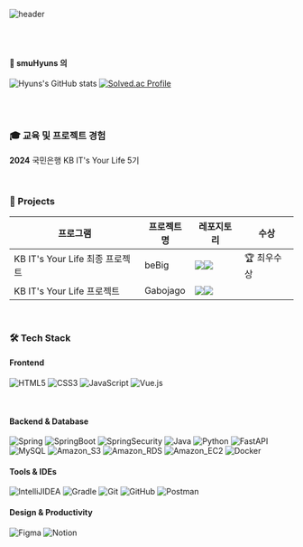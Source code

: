 <div align:center>

![header](https://capsule-render.vercel.app/api?type=cylinder&color=000000&height=150&section=header&text=smuHyuns&fontColor=ffffff&fontSize=70&animation=fadeIn&fontAlignY=55)


<br/>
<br/>

####  :wave: smuHyuns 의 
![Hyuns's GitHub stats](https://github-readme-stats.vercel.app/api?username=smuHyuns&show_icons=true&theme=radical)
[![Solved.ac Profile](http://mazassumnida.wtf/api/v2/generate_badge?boj=gustn5848)](https://solved.ac/gustn5848/)


<br/>
<br/>

### 🎓 교육 및 프로젝트 경험

**2024** 국민은행 KB IT's Your Life 5기

<br>

### 🚀 Projects

|프로그램|프로젝트명|레포지토리|수상|
|----------|------------|------|------|
|KB IT's Your Life 최종 프로젝트|beBig|<a href="https://github.com/ITYL-Bbbbick"><img src="https://img.shields.io/badge/GitHub-181717?style=flat-square&logo=github&logoColor=white"/><img src="https://img.shields.io/badge/Bbbbick-5354FF?style=flat-square&logoColor=smokewhite"/></a>|🏆 최우수상|
|KB IT's Your Life 프로젝트|Gabojago|<a href="https://github.com/smuHyuns/Gabojago"><img src="https://img.shields.io/badge/GitHub-181717?style=flat-square&logo=github&logoColor=white"/><img src="https://img.shields.io/badge/Gabojago-5354FF?style=flat-square&logoColor=smokewhite"/></a>||
<br>


### 🛠️ Tech Stack

#### Frontend
![HTML5](https://img.shields.io/badge/HTML5-E34F26?style=flat-square&logo=html5&logoColor=white)
![CSS3](https://img.shields.io/badge/CSS3-1572B6?style=flat-square&logo=css3&logoColor=white)
![JavaScript](https://img.shields.io/badge/JavaScript-F7DF1E?style=flat-square&logo=javascript&logoColor=black)
![Vue.js](https://img.shields.io/badge/Vue.js-4FC08D?style=flat-square&logo=vuedotjs&logoColor=white)
  
 <br/>

#### Backend & Database
![Spring](https://img.shields.io/badge/Spring-6DB33F?style=flat-square&logo=spring&logoColor=white)
![SpringBoot](https://img.shields.io/badge/SpringBoot-6DB33F?style=flat-square&logo=springboot&logoColor=white)
![SpringSecurity](https://img.shields.io/badge/SpringSecurity-6DB33F?style=flat-square&logo=springsecurity&logoColor=white)
![Java](https://img.shields.io/badge/Java-007396?style=flat-square&logo=java&logoColor=white)
![Python](https://img.shields.io/badge/python-F7DF1E?style=flat-square&logo=python&logoColor=black)
![FastAPI](https://img.shields.io/badge/FastAPI-009688?style=flat-square&logo=fastapi&logoColor=white) <br>
![MySQL](https://img.shields.io/badge/MySQL-4479A1?style=flat-square&logo=mysql&logoColor=white)
![Amazon_S3](https://img.shields.io/badge/Amazon_S3-569A31?style=flat-square&logo=amazons3&logoColor=white)
![Amazon_RDS](https://img.shields.io/badge/Amazon_RDS-527FFF?style=flat-square&logo=amazonrds&logoColor=white)
![Amazon_EC2](https://img.shields.io/badge/Amazon_EC2-FF9900?style=flat-square&logo=amazonec2&logoColor=white)
![Docker](https://img.shields.io/badge/Docker-2496ED?style=flat-square&logo=docker&logoColor=white)



#### Tools & IDEs
![IntelliJIDEA](https://img.shields.io/badge/IntelliJIDEA-000000?style=flat-square&logo=IntelliJIDEA&logoColor=white)
![Gradle](https://img.shields.io/badge/Gradle-02303A?style=flat-square&logo=gradle&logoColor=white)
![Git](https://img.shields.io/badge/Git-F05032?style=flat-square&logo=git&logoColor=white)
![GitHub](https://img.shields.io/badge/GitHub-181717?style=flat-square&logo=github&logoColor=white)
![Postman](https://img.shields.io/badge/Postman-FF6C37?style=flat-square&logo=postman&logoColor=white)


#### Design & Productivity
![Figma](https://img.shields.io/badge/Figma-F24E1E?style=flat-square&logo=figma&logoColor=white)
![Notion](https://img.shields.io/badge/Notion-000000?style=flat-square&logo=notion&logoColor=white)
  
<br/>
<br/>


  
</div>


